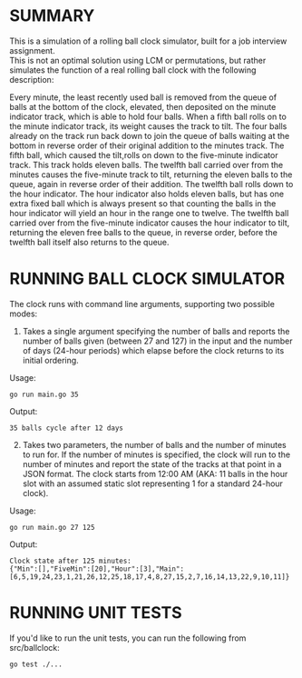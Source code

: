 SUMMARY
=======

This is a simulation of a rolling ball clock simulator, built for a job interview assignment.  
This is not an optimal solution using LCM or permutations, but rather simulates the function of a real rolling ball clock with the following description: 

Every minute, the least recently used ball is removed from the queue of balls at the bottom of the clock, elevated, then deposited on the minute indicator track, which is able to hold four balls. When a fifth ball rolls on to the minute indicator track, its weight causes the track to tilt. The four balls already on the track run back down to join the queue of balls waiting at the bottom in reverse order of their original addition to the minutes track. The fifth ball, which caused the tilt,rolls on down to the five-minute indicator track. This track holds eleven balls. The twelfth ball carried over from the minutes causes the five-minute track to tilt, returning the eleven balls to the queue, again in reverse order of their addition. The twelfth ball rolls down to the hour indicator. The hour indicator also holds eleven balls, but has one extra fixed ball which is always present so that counting the balls in the hour indicator will yield an hour in the range one to twelve. The twelfth ball carried over from the five-minute indicator causes the hour indicator to tilt, returning the eleven free balls to the queue, in reverse order, before the twelfth ball itself also returns to the queue.

RUNNING BALL CLOCK SIMULATOR
=================

The clock runs with command line arguments, supporting two possible modes: 

1. Takes a single argument specifying the number of balls and reports the number of balls given (between  27 and  127) in the input and the number of days (24-hour periods) which elapse before the clock returns to its initial ordering.

Usage:

    go run main.go 35

Output:

    35 balls cycle after 12 days

2. Takes two parameters, the number of balls and the number of minutes to run for.  If the number of minutes is specified, the clock will run to the number of minutes and report the state of the tracks at that point in a JSON format. The clock starts from 12:00 AM (AKA: 11 balls in the hour slot with an assumed  static slot  representing  1 for a standard 24-hour clock).

Usage:

    go run main.go 27 125

Output:

    Clock state after 125 minutes:
    {"Min":[],"FiveMin":[20],"Hour":[3],"Main":[6,5,19,24,23,1,21,26,12,25,18,17,4,8,27,15,2,7,16,14,13,22,9,10,11]}


RUNNING UNIT TESTS
=================

If you'd like to run the unit tests, you can run the following from
src/ballclock:

	go test ./...
